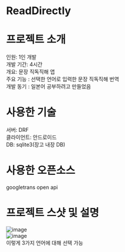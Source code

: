 # ReadDirectly
# 프로젝트 소개
인원: 1인 개발<br>
개발 기간: 4시간<br>
개요: 문장 직독직해 앱<br>
주요 기능 : 선택한 언어로 입력한 문장 직독직해 번역<br>
개발 동기 : 일본어 공부하려고 만들었음
# 사용한 기술
서버: DRF<br>
클라이언트: 안드로이드<br>
DB: sqlite3(장고 내장 DB)<br>
# 사용한 오픈소스
googletrans open api
# 프로젝트 스샷 및 설명
![image](https://user-images.githubusercontent.com/103106183/175492097-52e4f6a5-9df2-4cc8-960b-59f86e7d9299.png)<br>
![image](https://user-images.githubusercontent.com/103106183/175492204-9eb7fba6-c5d4-471f-9c4a-8cc5603a567b.png)<br>이렇게 3가지 언어에 대해 선택 가능<br>

